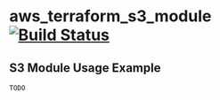 # aws_terraform_s3_module [![Build Status](https://travis-ci.com/UCLALibrary/aws_terraform_s3_module.svg?branch=master)](https://travis-ci.com/UCLALibrary/aws_terraform_s3_module)

## S3 Module Usage Example
```
TODO
```
